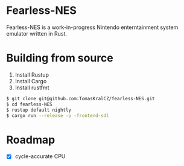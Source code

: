# Fearless-NES
Fearless-NES is a work-in-progress Nintendo enterntainment system emulator written in Rust.

# Building from source
1. Install Rustup
2. Install Cargo
3. Install rustfmt

```sh
$ git clone git@github.com:TomasKralCZ/fearless-NES.git
$ cd fearless-NES
$ rustup default nightly
$ cargo run --release -p -frontend-sdl
```

# Roadmap
- [x] cycle-accurate CPU